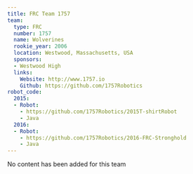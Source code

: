```yaml
---
title: FRC Team 1757
team:
  type: FRC
  number: 1757
  name: Wolverines
  rookie_year: 2006
  location: Westwood, Massachusetts, USA
  sponsors:
  - Westwood High
  links:
    Website: http://www.1757.io
    Github: https://github.com/1757Robotics
robot_code:
  2015:
  - Robot:
    - https://github.com/1757Robotics/2015T-shirtRobot
    - Java
  2016:
  - Robot:
    - https://github.com/1757Robotics/2016-FRC-Stronghold
    - Java
---
```


No content has been added for this team